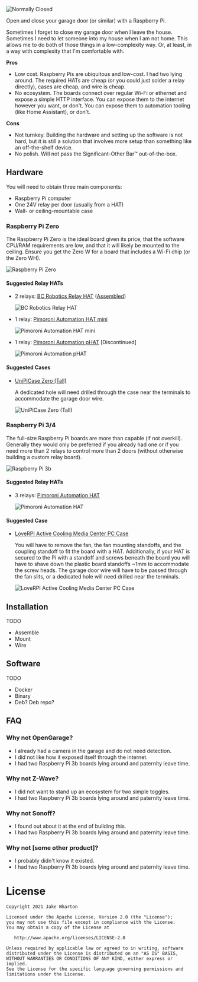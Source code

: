 ![Normally Closed](images/logo.png)

Open and close your garage door (or similar) with a Raspberry Pi.

Sometimes I forget to close my garage door when I leave the house.
Sometimes I need to let someone into my house when I am not home.
This allows me to do both of those things in a low-complexity way.
Or, at least, in a way with complexity that I'm comfortable with.

**Pros**

- Low cost. Raspberry Pis are ubiquitous and low-cost. I had two lying around. The required HATs are
  cheap (or you could just solder a relay directly), cases are cheap, and wire is cheap.
- No ecosystem. The boards connect over regular Wi-Fi or ethernet and expose a simple HTTP
  interface. You can expose them to the internet however you want, or don't. You can expose them to
  automation tooling (like Home Assistant), or don't.

**Cons**

- Not turnkey. Building the hardware and setting up the software is not hard, but it is still a
  solution that involves more setup than something like an off-the-shelf device.
- No polish. Will not pass the Significant-Other Bar™ out-of-the-box.


## Hardware

You will need to obtain three main components:
- Raspberry Pi computer
- One 24V relay per door (usually from a HAT)
- Wall- or ceiling-mountable case

### Raspberry Pi Zero

The Raspberry Pi Zero is the ideal board given its price, that the software CPU/RAM requirements
are low, and that it will likely be mounted to the ceiling. Ensure you get the Zero W for a board
that includes a Wi-Fi chip (or the Zero WH).

![Raspberry Pi Zero](images/Pi+ZERO+Angle+1.jpg)

#### Suggested Relay HATs

- 2 relays: [BC Robotics Relay HAT](https://bc-robotics.com/shop/raspberry-pi-zero-relay-hat/)
  ([Assembled](https://bc-robotics.com/shop/raspberry-pi-zero-relay-hat-assembled/))

  ![BC Robotics Relay HAT](images/pi-zero-relay-assembled-2.jpg)

- 1 relay: [Pimoroni Automation HAT mini](https://shop.pimoroni.com/products/automation-hat-mini)

  ![Pimoroni Automation HAT mini](images/automation-hat-mini-3_1024x1024.jpg)

- 1 relay: [Pimoroni Automation pHAT](https://shop.pimoroni.com/products/automation-phat) [Discontinued]

  ![Pimoroni Automation pHAT](images/Automation_pHAT_1_of_4_1024x1024.jpg)

#### Suggested Cases

- [UniPiCase Zero (Tall)](https://www.unipicase.com/products/unipicase-zero/)

  A dedicated hole will need drilled through the case near the terminals to accommodate the garage
  door wire.

  ![UniPiCase Zero (Tall)](images/2008-1.jpg)

### Raspberry Pi 3/4

The full-size Raspberry Pi boards are more than capable (if not overkill). Generally they would
only be preferred if you already had one or if you need more than 2 relays to control more than 2
doors (without otherwise building a custom relay board).

![Raspberry Pi 3b](images/3b%252B+Angle+2.jpg)

#### Suggested Relay HATs
- 3 relays: [Pimoroni Automation HAT](https://shop.pimoroni.com/products/automation-hat)

  ![Pimoroni Automation HAT](images/P1001882-Edit_1024x1024.jpg)

#### Suggested Case
- [LoveRPI Active Cooling Media Center PC Case](https://www.loverpi.com/products/loverpi-active-cooling-media-center-pc-case)

  You will have to remove the fan, the fan mounting standoffs, and the coupling standoff to fit the
  board with a HAT. Additionally, if your HAT is secured to the Pi with a standoff and screws
  beneath the board you will have to shave down the plastic board standoffs ~1mm to accommodate the
  screw heads. The garage door wire will have to be passed through the fan slits, or a dedicated
  hole will need drilled near the terminals.

  ![LoveRPI Active Cooling Media Center PC Case](images/81GP1wgLqbL._AC_SL1500_.jpg)


## Installation

TODO
- Assemble
- Mount
- Wire

## Software

TODO
- Docker
- Binary
- Deb? Deb repo?

## FAQ

### Why not OpenGarage?

- I already had a camera in the garage and do not need detection.
- I did not like how it exposed itself through the internet.
- I had two Raspberry Pi 3b boards lying around and paternity leave time.

### Why not Z-Wave?

- I did not want to stand up an ecosystem for two simple toggles.
- I had two Raspberry Pi 3b boards lying around and paternity leave time.

### Why not Sonoff?

- I found out about it at the end of building this.
- I had two Raspberry Pi 3b boards lying around and paternity leave time.

### Why not [some other product]?

- I probably didn't know it existed.
- I had two Raspberry Pi 3b boards lying around and paternity leave time.


# License

    Copyright 2021 Jake Wharton

    Licensed under the Apache License, Version 2.0 (the "License");
    you may not use this file except in compliance with the License.
    You may obtain a copy of the License at

       http://www.apache.org/licenses/LICENSE-2.0

    Unless required by applicable law or agreed to in writing, software
    distributed under the License is distributed on an "AS IS" BASIS,
    WITHOUT WARRANTIES OR CONDITIONS OF ANY KIND, either express or implied.
    See the License for the specific language governing permissions and
    limitations under the License.
